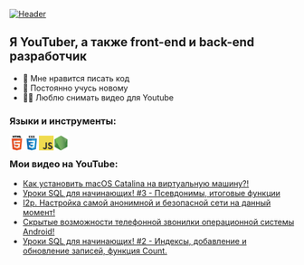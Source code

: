 [![Header](https://github.com/klondikeitblogger/prelimg/blob/e2c188e3013cc949a71f5f716f5a70a0147efb43/GFX%20BANNER%203.png)](https://www.youtube.com/c/MaxShowPro)
## Я YouTuber, а также front-end и back-end разработчик
- 💪 Мне нравится писать код
- 🥅 Постоянно учусь новому
- 🤹🏽 Люблю снимать видео для Youtube

### Языки и инструменты:
<img align="left" alt="HTML5" width="26px" src="https://raw.githubusercontent.com/github/explore/80688e429a7d4ef2fca1e82350fe8e3517d3494d/topics/html/html.png" />
<img align="left" alt="CSS3" width="26px" src="https://raw.githubusercontent.com/github/explore/80688e429a7d4ef2fca1e82350fe8e3517d3494d/topics/css/css.png" />
<img align="left" alt="JavaScript" width="26px" src="https://raw.githubusercontent.com/github/explore/80688e429a7d4ef2fca1e82350fe8e3517d3494d/topics/javascript/javascript.png" />
<img align="left" alt="Node.js" width="26px" src="https://raw.githubusercontent.com/github/explore/80688e429a7d4ef2fca1e82350fe8e3517d3494d/topics/nodejs/nodejs.png" />
<img align="left" alt="" width="26px" src="https://cdn-icons-png.flaticon.com/512/5968/5968350.png" />
<img align="left" alt="" width="23px" src="https://bobpusateri.blob.core.windows.net/bcn/2020/04/Azure_SQL_DB.png" />
<br />


### Мои видео на YouTube:
- [Как установить macOS Catalina на виртуальную машину?!](https://youtu.be/GF0X8C4-pWk)
- [Уроки SQL для начинающих! #3 - Псевдонимы, итоговые функции](https://youtu.be/mLw2PugXZVg)
- [I2p. Настройка самой анонимной и безопасной сети на данный момент!](https://youtu.be/iVUcCHpFs08)
- [Скрытые возможности телефонной звонилки операционной системы Android!](https://youtu.be/a96J69jTNus)
- [Уроки SQL для начинающих! #2 - Индексы, добавление и обновление записей, функция Count.](https://youtu.be/sEKuhwPaomc)
